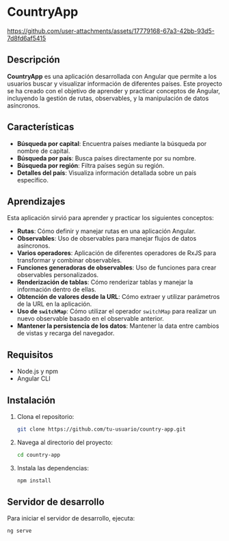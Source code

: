 # CountryApp


https://github.com/user-attachments/assets/17779168-67a3-42bb-93d5-7d8fd6af5415


## Descripción

**CountryApp** es una aplicación desarrollada con Angular que permite a los usuarios buscar y visualizar información de diferentes países. Este proyecto se ha creado con el objetivo de aprender y practicar conceptos de Angular, incluyendo la gestión de rutas, observables, y la manipulación de datos asíncronos.

## Características

- **Búsqueda por capital**: Encuentra países mediante la búsqueda por nombre de capital.
- **Búsqueda por país**: Busca países directamente por su nombre.
- **Búsqueda por región**: Filtra países según su región.
- **Detalles del país**: Visualiza información detallada sobre un país específico.

## Aprendizajes

Esta aplicación sirvió para aprender y practicar los siguientes conceptos:

- **Rutas**: Cómo definir y manejar rutas en una aplicación Angular.
- **Observables**: Uso de observables para manejar flujos de datos asíncronos.
- **Varios operadores**: Aplicación de diferentes operadores de RxJS para transformar y combinar observables.
- **Funciones generadoras de observables**: Uso de funciones para crear observables personalizados.
- **Renderización de tablas**: Cómo renderizar tablas y manejar la información dentro de ellas.
- **Obtención de valores desde la URL**: Cómo extraer y utilizar parámetros de la URL en la aplicación.
- **Uso de `switchMap`**: Cómo utilizar el operador `switchMap` para realizar un nuevo observable basado en el observable anterior.
- **Mantener la persistencia de los datos**: Mantener la data entre cambios de vistas y recarga del navegador.

## Requisitos

- Node.js y npm
- Angular CLI

## Instalación

1. Clona el repositorio:
    ```sh
    git clone https://github.com/tu-usuario/country-app.git
    ```
2. Navega al directorio del proyecto:
    ```sh
    cd country-app
    ```
3. Instala las dependencias:
    ```sh
    npm install
    ```

## Servidor de desarrollo

Para iniciar el servidor de desarrollo, ejecuta:
```sh
ng serve
